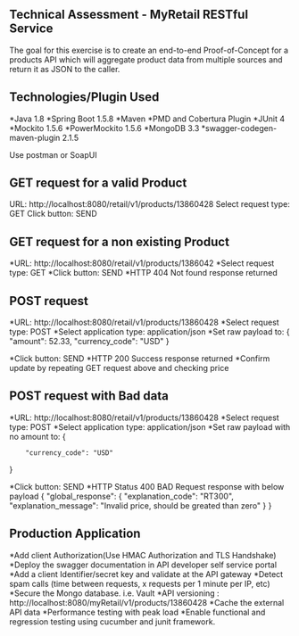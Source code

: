 <b>Technical Assessment - MyRetail RESTful Service</b>
-----------------------------------------
The goal for this exercise is to create an end-to-end Proof-of-Concept for a products API which will aggregate product data from multiple sources and return it as JSON to the caller.

Technologies/Plugin Used
-----------------------------------------
*Java 1.8
*Spring Boot 1.5.8
*Maven
*PMD and Cobertura Plugin
*JUnit 4
*Mockito 1.5.6
*PowerMockito 1.5.6
*MongoDB 3.3
*swagger-codegen-maven-plugin 2.1.5

Use postman or SoapUI

GET request for a valid Product
-----------------------------------------
URL: http://localhost:8080/retail/v1/products/13860428
Select request type: GET
Click button: SEND

GET request for a non existing Product
-----------------------------------------
*URL: http://localhost:8080/retail/v1/products/1386042
*Select request type: GET
*Click button: SEND
*HTTP 404 Not found response returned


POST request
-----------------------------------------
*URL: http://localhost:8080/retail/v1/products/13860428
*Select request type: POST
*Select application type: application/json
*Set raw payload to:
{
        "amount": 52.33,
        "currency_code": "USD"
}

*Click button: SEND
*HTTP 200 Success response returned
*Confirm update by repeating GET request above and checking price

POST request with Bad data
-----------------------------------------
*URL: http://localhost:8080/retail/v1/products/13860428
*Select request type: POST
*Select application type: application/json
*Set raw payload with no amount to:
{

        "currency_code": "USD"
}

*Click button: SEND
*HTTP Status 400 BAD Request response with below payload
{
    "global_response": {
        "explanation_code": "RT300",
        "explanation_message": "Invalid price, should be greated than zero"
    }
}


Production Application
-----------------------------------------
*Add client Authorization(Use HMAC Authorization and TLS Handshake)
*Deploy the swagger documentation in API developer self service portal
*Add a client Identifier/secret key and validate at the API gateway
*Detect spam calls (time between requests, x requests per 1 minute per IP, etc)
*Secure the Mongo database. i.e. Vault
*API versioning : http://localhost:8080/myRetail/v1/products/13860428
*Cache the external API data
*Performance testing with peak load
*Enable functional and regression testing using cucumber and junit framework.